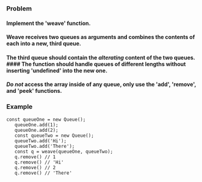 ### Problem

#### Implement the 'weave' function. 
#### Weave receives two queues as arguments and combines the contents of each into a new, third queue. 
#### The third queue should contain the *alterating* content of the two queues.  #### The function should handle queues of different lengths without inserting 'undefined' into the new one.

#### *Do not* access the array inside of any queue, only use the 'add', 'remove', and 'peek' functions.

### Example
```
const queueOne = new Queue();
   queueOne.add(1);
   queueOne.add(2);
   const queueTwo = new Queue();
   queueTwo.add('Hi');
   queueTwo.add('There');
   const q = weave(queueOne, queueTwo);
   q.remove() // 1
   q.remove() // 'Hi'
   q.remove() // 2
   q.remove() // 'There'
```
